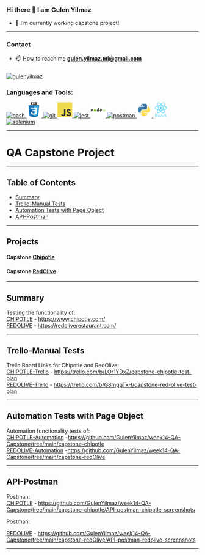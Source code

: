 ### Hi there 👋 I am Gulen Yilmaz
- 🔭 I’m currently working capstone project!

---
### Contact
- 📫 How to reach me **gulen.yilmaz.mi@gmail.com**
<h3 align="left"></h3>
<p align="left">
<a href="https://linkedin.com/in/gulenyilmaz" target="blank"><img align="center" src="https://raw.githubusercontent.com/rahuldkjain/github-profile-readme-generator/master/src/images/icons/Social/linked-in-alt.svg" alt="gulenyilmaz" height="30" width="40" /></a>
</p>


<h3 align="left">Languages and Tools:</h3>
<p align="left"> <a href="https://www.gnu.org/software/bash/" target="_blank" rel="noreferrer"> <img src="https://www.vectorlogo.zone/logos/gnu_bash/gnu_bash-icon.svg" alt="bash" width="40" height="40"/> </a> <a href="https://www.w3schools.com/css/" target="_blank" rel="noreferrer"> <img src="https://raw.githubusercontent.com/devicons/devicon/master/icons/css3/css3-original-wordmark.svg" alt="css3" width="40" height="40"/> </a>  <a href="https://git-scm.com/" target="_blank" rel="noreferrer"> <img src="https://www.vectorlogo.zone/logos/git-scm/git-scm-icon.svg" alt="git" width="40" height="40"/>  <a href="https://developer.mozilla.org/en-US/docs/Web/JavaScript" target="_blank" rel="noreferrer"> <img src="https://raw.githubusercontent.com/devicons/devicon/master/icons/javascript/javascript-original.svg" alt="javascript" width="40" height="40"/> </a><a href="https://jestjs.io" target="_blank" rel="noreferrer"> <img src="https://www.vectorlogo.zone/logos/jestjsio/jestjsio-icon.svg" alt="jest" width="40" height="40"/> </a>  <a href="https://nodejs.org" target="_blank" rel="noreferrer"> <img src="https://raw.githubusercontent.com/devicons/devicon/master/icons/nodejs/nodejs-original-wordmark.svg" alt="nodejs" width="40" height="40"/> </a> <a href="https://postman.com" target="_blank" rel="noreferrer"> <img src="https://www.vectorlogo.zone/logos/getpostman/getpostman-icon.svg" alt="postman" width="40" height="40"/> </a> <a href="https://www.python.org" target="_blank" rel="noreferrer"> <img src="https://raw.githubusercontent.com/devicons/devicon/master/icons/python/python-original.svg" alt="python" width="40" height="40"/> </a> <a href="https://reactjs.org/" target="_blank" rel="noreferrer"> <img src="https://raw.githubusercontent.com/devicons/devicon/master/icons/react/react-original-wordmark.svg" alt="react" width="40" height="40"/> </a> <a href="https://www.selenium.dev" target="_blank" rel="noreferrer"> <img src="https://raw.githubusercontent.com/detain/svg-logos/780f25886640cef088af994181646db2f6b1a3f8/svg/selenium-logo.svg" alt="selenium" width="40" height="40"/> </a> </p>


---
# QA Capstone Project

---
## Table of Contents


* [ Summary](#summary)
* [ Trello-Manual Tests](#trello)
* [ Automation Tests with Page Object](#automation)
* [ API-Postman](#api)


---
## Projects
#### Capstone  [Chipotle](https://github.com/GulenYilmaz/week14-QA-Monday-Tuesday-Wed-Thursday-Capstone-Test-Plans)
#### Capstone  [RedOlive](https://github.com/GulenYilmaz/week14-QA-Monday-Tuesday-Wed-Thursday-Capstone-Test-Plans)

---
## <a name="summary"></a>Summary
Testing the functionality of: 
<br>[CHIPOTLE](https://www.chipotle.com/) - https://www.chipotle.com/<br>
[REDOLIVE](https://redoliverestaurant.com/) - https://redoliverestaurant.com/


---
## <a name="trello"></a>Trello-Manual Tests
Trello Board Links for Chipotle and RedOlive: 
<br>[CHIPOTLE-Trello](https://www.chipotle.com/) - https://trello.com/b/LOr1YDxZ/capstone-chipotle-test-plan<br>
[REDOLIVE-Trello](https://redoliverestaurant.com/) - https://trello.com/b/G8mggTxH/capstone-red-olive-test-plan


---
## <a name="automation"></a>Automation Tests with Page Object
Automation functionality tests of: 
<br>[CHIPOTLE-Automation](https://www.chipotle.com/) -https://github.com/GulenYilmaz/week14-QA-Capstone/tree/main/capstone-chipotle<br>
[REDOLIVE-Automation](https://redoliverestaurant.com/) -https://github.com/GulenYilmaz/week14-QA-Capstone/tree/main/capstone-redOlive


---
## <a name="api"></a>API-Postman
Postman: 
<br>[CHIPOTLE](https://www.chipotle.com/) - https://github.com/GulenYilmaz/week14-QA-Capstone/tree/main/capstone-chipotle/API-postman-chipotle-screenshots<br>

Postman: 

[REDOLIVE](https://redoliverestaurant.com/) - https://github.com/GulenYilmaz/week14-QA-Capstone/tree/main/capstone-redOlive/API-postman-redolive-screenshots


---





